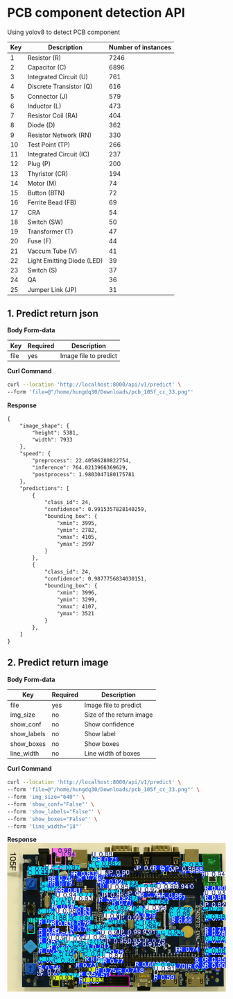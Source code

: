 # PCB component detection API

Using yolov8 to detect PCB component

| Key | Description                | Number of instances |
| --- | -------------------------- | ------------------- |
| 1   | Resistor (R)               | 7246                |
| 2   | Capacitor (C)              | 6896                |
| 3   | Integrated Circuit (U)     | 761                 |
| 4   | Discrete Transistor (Q)    | 616                 |
| 5   | Connector (J)              | 579                 |
| 6   | Inductor (L)               | 473                 |
| 7   | Resistor Coil (RA)         | 404                 |
| 8   | Diode (D)                  | 362                 |
| 9   | Resistor Network (RN)      | 330                 |
| 10  | Test Point (TP)            | 266                 |
| 11  | Integrated Circuit (IC)    | 237                 |
| 12  | Plug (P)                   | 200                 |
| 13  | Thyristor (CR)             | 194                 |
| 14  | Motor (M)                  | 74                  |
| 15  | Button (BTN)               | 72                  |
| 16  | Ferrite Bead (FB)          | 69                  |
| 17  | CRA                        | 54                  |
| 18  | Switch (SW)                | 50                  |
| 19  | Transformer (T)            | 47                  |
| 20  | Fuse (F)                   | 44                  |
| 21  | Vaccum Tube (V)            | 41                  |
| 22  | Light Emitting Diode (LED) | 39                  |
| 23  | Switch (S)                 | 37                  |
| 24  | QA                         | 36                  |
| 25  | Jumper Link (JP)           | 31                  |

## 1. Predict return json

**Body Form-data**

| Key  | Required | Description           |
| ---- | -------- | --------------------- |
| file | yes      | Image file to predict |

**Curl Command**

```bash
curl --location 'http://localhost:8000/api/v1/predict' \
--form 'file=@"/home/hungdq30/Downloads/pcb_105f_cc_33.png"'
```

**Response**

```
{
    "image_shape": {
        "height": 5381,
        "width": 7933
    },
    "speed": {
        "preprocess": 22.40586280822754,
        "inference": 764.0213966369629,
        "postprocess": 1.9803047180175781
    },
    "predictions": [
        {
            "class_id": 24,
            "confidence": 0.9915357828140259,
            "bounding_box": {
                "xmin": 3995,
                "ymin": 2782,
                "xmax": 4105,
                "ymax": 2997
            }
        },
        {
            "class_id": 24,
            "confidence": 0.9877756834030151,
            "bounding_box": {
                "xmin": 3996,
                "ymin": 3299,
                "xmax": 4107,
                "ymax": 3521
            }
        },
    ]
}
```

## 2. Predict return image

**Body Form-data**

| Key         | Required | Description              |
| ----------- | -------- | ------------------------ |
| file        | yes      | Image file to predict    |
| img_size    | no       | Size of the return image |
| show_conf   | no       | Show confidence          |
| show_labels | no       | Show label               |
| show_boxes  | no       | Show boxes               |
| line_width  | no       | Line width of boxes      |

**Curl Command**

```bash
curl --location 'http://localhost:8000/api/v1/predict' \
--form 'file=@"/home/hungdq30/Downloads/pcb_105f_cc_33.png"' \
--form 'img_size="640"' \
--form 'show_conf="False"' \
--form 'show_labels="False"' \
--form 'show_boxes="False"' \
--form 'line_width="18"'
```

**Response**
![response](./response.png)
